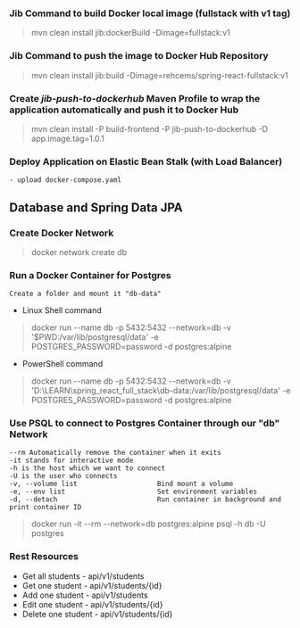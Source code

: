 ### Jib Command to build Docker local image (fullstack with v1 tag)

> mvn clean install jib:dockerBuild -Dimage=fullstack:v1

### Jib Command to push the image to Docker Hub Repository

> mvn clean install jib:build -Dimage=rehcems/spring-react-fullstack:v1

### Create _jib-push-to-dockerhub_ Maven Profile to wrap the application automatically and push it to Docker Hub

> mvn clean install -P build-frontend -P jib-push-to-dockerhub -D app.image.tag=1.0.1

### Deploy Application on Elastic Bean Stalk (with Load Balancer)

    - upload docker-compose.yaml 

## Database and Spring Data JPA

### Create Docker Network

> docker network create db

### Run a Docker Container for Postgres

    Create a folder and mount it "db-data"

- Linux Shell command

> docker run --name db -p 5432:5432 --network=db -v '$PWD:/var/lib/postgresql/data' -e POSTGRES_PASSWORD=password -d postgres:alpine

- PowerShell command

> docker run --name db -p 5432:5432 --network=db -v 'D:\LEARN\spring_react_full_stack\db-data:/var/lib/postgresql/data' -e POSTGRES_PASSWORD=password -d postgres:alpine

### Use PSQL to connect to Postgres Container through our "db" Network

    --rm Automatically remove the container when it exits 
    -it stands for interactive mode
    -h is the host which we want to connect 
    -U is the user who connects
    -v, --volume list                    Bind mount a volume
    -e, --env list                       Set environment variables
    -d, --detach                         Run container in background and print container ID

> docker run -it --rm --network=db postgres:alpine psql -h db -U postgres

### Rest Resources ###

- Get all students - api/v1/students
- Get one student - api/v1/students/{id}
- Add one student - api/v1/students
- Edit one student - api/v1/students/{id}
- Delete one student - api/v1/students/{id}